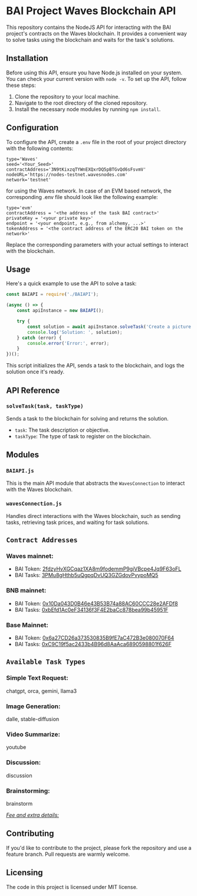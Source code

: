# BAI Project Waves Blockchain API

This repository contains the NodeJS API for interacting with the BAI project's contracts on the Waves blockchain. It provides a convenient way to solve tasks using the blockchain and waits for the task's solutions.

## Installation

Before using this API, ensure you have Node.js installed on your system. You can check your current version with `node -v`. To set up the API, follow these steps:

1. Clone the repository to your local machine.
2. Navigate to the root directory of the cloned repository.
3. Install the necessary node modules by running `npm install`.

## Configuration

To configure the API, create a `.env` file in the root of your project directory with the following contents:

```env
type='Waves'
seed='<Your_Seed>'
contractAddress='3N9tKixzqTYWnEXQxrDQ5pBTGvQd6sFsvmV'
nodeURL='https://nodes-testnet.wavesnodes.com'
network='testnet'
```

for using the Waves network. In case of an EVM based network, the corresponding .env file should look like the following example:

```env
type='evm'
contractAddress = '<the address of the task BAI contract>'
privateKey = '<your private key>'
endpoint = '<your endpoint, e.g., from alchemy, ...>'
tokenAddress = '<the contract address of the ERC20 BAI token on the network>'
```

Replace the corresponding parameters with your actual settings to interact with the blockchain.

## Usage
Here's a quick example to use the API to solve a task:

```JavaScript
const BAIAPI = require('./BAIAPI');

(async () => {
    const apiInstance = new BAIAPI();

    try {
        const solution = await apiInstance.solveTask('Create a picture of Kurt Gödel', 'dalle');
        console.log('Solution: ', solution);
    } catch (error) {
        console.error('Error:', error);
    }
})();
```

This script initializes the API, sends a task to the blockchain, and logs the solution once it's ready.

## API Reference

### `solveTask(task, taskType)`

Sends a task to the blockchain for solving and returns the solution.

- `task`: The task description or objective.
- `taskType`: The type of task to register on the blockchain.

## Modules

### `BAIAPI.js`

This is the main API module that abstracts the `WavesConnection` to interact with the Waves blockchain.

### `wavesConnection.js`

Handles direct interactions with the Waves blockchain, such as sending tasks, retrieving task prices, and waiting for task solutions.

## `Contract Addresses`

### Waves mainnet: 
- BAI Token: [2fdzyHvXGCqaz1XA8m9fodemmP9giVBcpe4Jq9F63oFL](https://wavesexplorer.com/assets/2fdzyHvXGCqaz1XA8m9fodemmP9giVBcpe4Jq9F63oFL)
- BAI Tasks: [3PMu8gHthb5uQgpqDvUQ3GZGdovPvypoMQ5](https://wavesexplorer.com/addresses/3PMu8gHthb5uQgpqDvUQ3GZGdovPvypoMQ5)

### BNB mainnet: 
- BAI Token: [0x10Da043D0B46e43B53B74a88AC60CCC28e2AFDf8](https://bscscan.com/token/0x10Da043D0B46e43B53B74a88AC60CCC28e2AFDf8)
- BAI Tasks: [0xbEfd1Ac0eF34136f3F4E2baCc878bea99b45951F](https://bscscan.com/address/0xbEfd1Ac0eF34136f3F4E2baCc878bea99b45951F)

### Base Mainnet: 
- BAI Token: [0x6a27CD26a373530835B9fE7aC472B3e080070F64](https://basescan.org/token/0x6a27CD26a373530835B9fE7aC472B3e080070F64)
- BAI Tasks: [0xC9C19f5ac2433b4B96d8AaAca6890598801f626F](https://basescan.org/address/0xC9C19f5ac2433b4B96d8AaAca6890598801f626F)

## `Available Task Types`

### Simple Text Request:
chatgpt, orca, gemini, llama3

### Image Generation:
dalle, stable-diffusion

### Video Summarize:
youtube

### Discussion:
discussion

### Brainstorming:
brainstorm

*[Fee and extra details:](https://docs.blockai.dev/bai/contracts)*

## Contributing
If you'd like to contribute to the project, please fork the repository and use a feature branch. Pull requests are warmly welcome.

## Licensing
The code in this project is licensed under MIT license.
